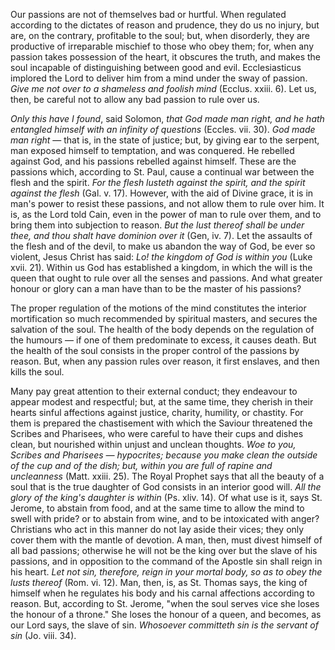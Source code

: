 
Our passions are not of themselves bad or hurtful. When regulated according to the dictates of reason and prudence, they do us no injury, but are, on the contrary, profitable to the soul; but, when disorderly, they are productive of irreparable mischief to those who obey them; for, when any passion takes possession of the heart, it obscures the truth, and makes the soul incapable of distinguishing between good and evil. Ecclesiasticus implored the Lord to deliver him from a mind under the sway of passion. *Give me not over to a shameless and foolish mind* (Ecclus. xxiii. 6). Let us, then, be careful not to allow any bad passion to rule over us.

*Only this have I found*, said Solomon, *that God made man right, and he hath entangled himself with an infinity of questions* (Eccles. vii. 30). *God made man right* — that is, in the state of justice; but, by giving ear to the serpent, man exposed himself to temptation, and was conquered. He rebelled against God, and his passions rebelled against himself. These are the passions which, according to St. Paul, cause a continual war between the flesh and the spirit. *For the flesh lusteth against the spirit, and the spirit against the flesh* (Gal. v. 17). However, with the aid of Divine grace, it is in man\'s power to resist these passions, and not allow them to rule over him. It is, as the Lord told Cain, even in the power of man to rule over them, and to bring them into subjection to reason. *But the lust thereof shall be under thee, and thou shalt have dominion over it* (Gen, iv. 7). Let the assaults of the flesh and of the devil, to make us abandon the way of God, be ever so violent, Jesus Christ has said: *Lo! the kingdom of God is within you* (Luke xvii. 21). Within us God has established a kingdom, in which the will is the queen that ought to rule over all the senses and passions. And what greater honour or glory can a man have than to be the master of his passions?

The proper regulation of the motions of the mind constitutes the interior mortification so much recommended by spiritual masters, and secures the salvation of the soul. The health of the body depends on the regulation of the humours — if one of them predominate to excess, it causes death. But the health of the soul consists in the proper control of the passions by reason. But, when any passion rules over reason, it first enslaves, and then kills the soul.

Many pay great attention to their external conduct; they endeavour to appear modest and respectful; but, at the same time, they cherish in their hearts sinful affections against justice, charity, humility, or chastity. For them is prepared the chastisement with which the Saviour threatened the Scribes and Pharisees, who were careful to have their cups and dishes clean, but nourished within unjust and unclean thoughts. *Woe to you, Scribes and Pharisees — hypocrites; because you make clean the outside of the cup and of the dish; but, within you are full of rapine and uncleanness* (Matt. xxiii. 25). The Royal Prophet says that all the beauty of a soul that is the true daughter of God consists in an interior good will. *All the glory of the king\'s daughter is within* (Ps. xliv. 14). Of what use is it, says St. Jerome, to abstain from food, and at the same time to allow the mind to swell with pride? or to abstain from wine, and to be intoxicated with anger? Christians who act in this manner do not lay aside their vices; they only cover them with the mantle of devotion. A man, then, must divest himself of all bad passions; otherwise he will not be the king over but the slave of his passions, and in opposition to the command of the Apostle sin shall reign in his heart. *Let not sin, therefore, reign in your mortal body, so as to obey the lusts thereof* (Rom. vi. 12). Man, then, is, as St. Thomas says, the king of himself when he regulates his body and his carnal affections according to reason. But, according to St. Jerome, \"when the soul serves vice she loses the honour of a throne.\" She loses the honour of a queen, and becomes, as our Lord says, the slave of sin. *Whosoever committeth sin is the servant of sin* (Jo. viii. 34).

